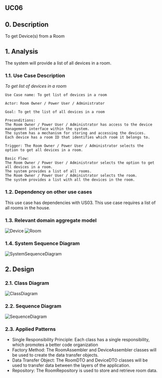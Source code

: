 ## UC06 

## 0. Description

To get Device(s) from a Room

## 1. Analysis
The system will provide a list of all devices in a room.

### 1.1. Use Case Description
_To get list of devices in a room_

    Use Case name: To get list of devices in a room

    Actor: Room Owner / Power User / Administrator 

    Goal: To get the list of all devices in a room

    Preconditions:
    The Room Owner / Power User / Administrator has access to the device management interface within the system.
    The system has a mechanism for storing and accessing the devices.
    Each device has a room ID that identifies which room it belongs to.
    
    Trigger: The Room Owner / Power User / Administrator selects the option to get all devices in a room.

    Basic Flow:
    The Room Owner / Power User / Administrator selects the option to get all devices in a room.
    The system provides a list of all rooms.
    The Room Owner / Power User / Administrator selects the room.
    The system provides a list with all the devices in the room.

### 1.2. Dependency on other use cases
This use case has dependencies with US03. This use case requires a list of all rooms in the house.

### 1.3. Relevant domain aggregate model
![Device](../../ooa/4.agreggateModels/Device.png)
![Room](../../ooa/4.agreggateModels/Room.png)

### 1.4. System Sequence Diagram
![SystemSequenceDiagram]()

## 2. Design

### 2.1. Class Diagram
![ClassDiagram](artifacts/US06CD.svg)

### 2.2. Sequence Diagram
![SequenceDiagram](artifacts/US06SD.svg)

### 2.3. Applied Patterns
- Single Responsibility Principle: Each class has a single responsibility, which promotes a better code organization
- Factory Method: The RoomAssembler and DeviceAssembler classes will be used to create the data transfer objects.
- Data Transfer Object: The RoomDTO and DeviceDTO classes will be used to transfer data between the layers of the application.
- Repository: The RoomRepository is used to store and retrieve room data.



      